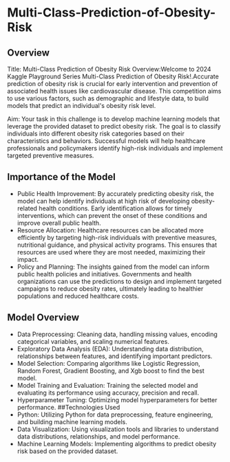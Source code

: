 # Multi-Class-Prediction-of-Obesity-Risk
## Overview

Title: Multi-Class Prediction of Obesity Risk
Overview:Welcome to 2024 Kaggle Playground Series Multi-Class Prediction of Obesity Risk!.Accurate prediction of obesity risk is crucial for early intervention and prevention of associated health issues like cardiovascular disease. This competition aims to use various factors, such as demographic and lifestyle data, to build models that predict an individual's obesity risk level.

Aim:
Your task in this challenge is to develop machine learning models that leverage the provided dataset to predict obesity risk. The goal is to classify individuals into different obesity risk categories based on their characteristics and behaviors. Successful models will help healthcare professionals and policymakers identify high-risk individuals and implement targeted preventive measures.
## Importance of the Model
* Public Health Improvement: By accurately predicting obesity risk, the model can help identify individuals at high risk of developing obesity-related health conditions. Early identification allows for timely interventions, which can prevent the onset of these conditions and improve overall public health.
* Resource Allocation: Healthcare resources can be allocated more efficiently by targeting high-risk individuals with preventive measures, nutritional guidance, and physical activity programs. This ensures that resources are used where they are most needed, maximizing their impact.
* Policy and Planning: The insights gained from the model can inform public health policies and initiatives. Governments and health organizations can use the predictions to design and implement targeted campaigns to reduce obesity rates, ultimately leading to healthier populations and reduced healthcare costs.

## Model Overview
* Data Preprocessing: Cleaning data, handling missing values, encoding categorical variables, and scaling numerical features.
* Exploratory Data Analysis (EDA): Understanding data distribution, relationships between features, and identifying important predictors.
* Model Selection: Comparing algorithms like Logistic Regression, Random Forest, Gradient Boosting, and Xgb boost to find the best model.
* Model Training and Evaluation: Training the selected model and evaluating its performance using accuracy, precision and recall.
* Hyperparameter Tuning: Optimizing model hyperparameters for better performance.
##Technologies Used
* Python: Utilizing Python for data preprocessing, feature engineering, and building machine learning models.
* Data Visualization: Using visualization tools and libraries to understand data distributions, relationships, and model performance.
* Machine Learning Models: Implementing algorithms to predict obesity risk based on the provided dataset.


